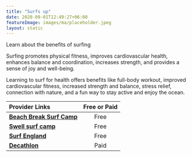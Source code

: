 ```yaml
---
title: "Surfs up"
date: 2020-09-01T12:49:27+06:00
featureImage: images/ma/placeholder.jpeg
layout: static
---
```


Learn about the benefits of surfing

Surfing promotes physical fitness, improves cardiovascular health, enhances balance and coordination, increases strength, and provides a sense of joy and well-being.

Learning to surf for health offers benefits like full-body workout, improved cardiovascular fitness, increased strength and balance, stress relief, connection with nature, and a fun way to stay active and enjoy the ocean.

| Provider Links      | Free or Paid  |  
| :-----------          | :--------------:      |  
| [**Beach Break Surf Camp**](https://www.beachbreaksurfcamp.com/blog/silver-surfers-a-guide-to-surfing-for-older-adults) | Free  | 
| [**Swell surf camp**](https://swellsurfcamp.com/learning-to-surf-after-40/) | Free  | 
| [**Surf England**](https://www.surfingengland.org/english-surf-schools/) | Free  | 
| [**Decathlon**](https://www.decathlon.co.uk/browse/c0-sports/c1-surf/_/N-13xg3st) | Paid | 
  

<br/><br/>






